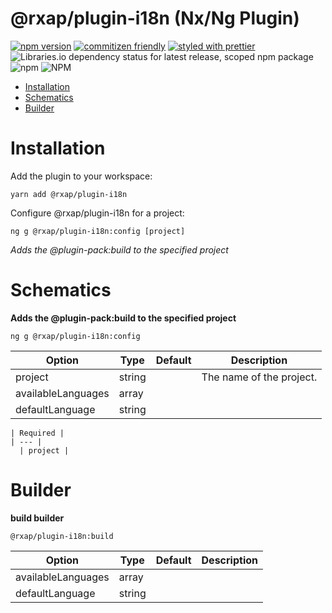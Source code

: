 @rxap/plugin-i18n (Nx/Ng Plugin)
======

[![npm version](https://img.shields.io/npm/v/@rxap/plugin-i18n?style=flat-square)](https://www.npmjs.com/package/@rxap/plugin-i18n)
[![commitizen friendly](https://img.shields.io/badge/commitizen-friendly-brightgreen.svg?style=flat-square)](https://commitizen.github.io/cz-cli/)
[![styled with prettier](https://img.shields.io/badge/styled_with-prettier-ff69b4.svg?style=flat-square)](https://github.com/prettier/prettier)
![Libraries.io dependency status for latest release, scoped npm package](https://img.shields.io/librariesio/release/npm/@rxap/plugin-i18n)
![npm](https://img.shields.io/npm/dm/@rxap/plugin-i18n)
![NPM](https://img.shields.io/npm/l/@rxap/plugin-i18n)

> 

- [Installation](#installation)
- [Schematics](#schematics)
- [Builder](#builder)

# Installation

Add the plugin to your workspace:


  ```
  yarn add @rxap/plugin-i18n
  ```


Configure @rxap/plugin-i18n for a project:

```
ng g @rxap/plugin-i18n:config [project]
```

*Adds the @plugin-pack:build to the specified project*

# Schematics


  **Adds the @plugin-pack:build to the specified project**

  ```
  ng g @rxap/plugin-i18n:config
  ```

  Option | Type | Default | Description
  --- | --- | --- | ---
    project | string |  | The name of the project.
    availableLanguages | array |  | 
    defaultLanguage | string |  | 

    | Required |
    | --- |
      | project |


# Builder


  **build builder**

  ```
  @rxap/plugin-i18n:build
  ```

  Option | Type | Default | Description
  --- | --- | --- | ---
    availableLanguages | array |  | 
    defaultLanguage | string |  | 



